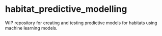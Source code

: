 # habitat_predictive_modelling
WIP repository for creating and testing predictive models for habitats using machine learning models.
